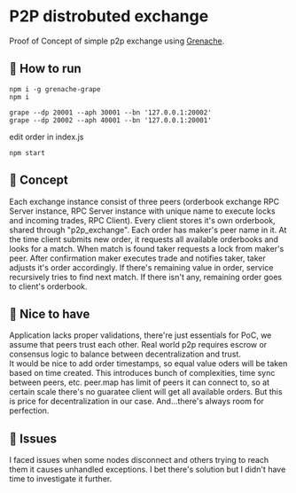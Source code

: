 # P2P distrobuted exchange

Proof of Concept of simple p2p exchange using [Grenache](https://github.com/bitfinexcom/grenache).

## :bookmark_tabs: How to run

```
npm i -g grenache-grape
npm i
```

```
grape --dp 20001 --aph 30001 --bn '127.0.0.1:20002'
grape --dp 20002 --aph 40001 --bn '127.0.0.1:20001'
```

edit order in index.js

```
npm start
```

## :bookmark_tabs: Concept

Each exchange instance consist of three peers (orderbook exchange RPC Server instance, RPC Server instance with unique name to execute locks and incoming trades, RPC Client). Every client stores it's own orderbook, shared through "p2p_exchange". Each order has maker's peer name in it. At the time client submits new order, it requests all available orderbooks and looks for a match. When match is found taker requests a lock from maker's peer. After confirmation maker executes trade and notifies taker, taker adjusts it's order accordingly. If there's remaining value in order, service recursively tries to find next match. If there isn't any, remaining order goes to client's orderbook.

## :bookmark_tabs: Nice to have

Application lacks proper validations, there're just essentials for PoC, we assume that peers trust each other. Real world p2p requires escrow or consensus logic to balance between decentralization and trust.  
It would be nice to add order timestamps, so equal value oders will be taken based on time created. This introduces bunch of complexities, time sync between peers, etc.
peer.map has limit of peers it can connect to, so at certain scale there's no guaratee client will get all available orders. But this is price for decentralization in our case.
And...there's always room for perfection.

## :see_no_evil: Issues

I faced issues when some nodes disconnect and others trying to reach them it causes unhandled exceptions. I bet there's solution but I didn't have time to investigate it further.
